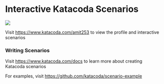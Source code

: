 # Interactive Katacoda Scenarios

[![](http://shields.katacoda.com/katacoda/amit253/count.svg)](https://www.katacoda.com/amit253 "Get your profile on Katacoda.com")

Visit https://www.katacoda.com/amit253 to view the profile and interactive scenarios

### Writing Scenarios
Visit https://www.katacoda.com/docs to learn more about creating Katacoda scenarios

For examples, visit https://github.com/katacoda/scenario-example
